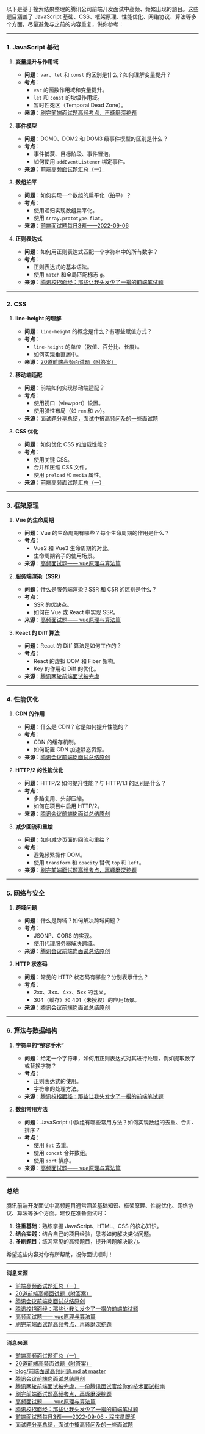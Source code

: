 以下是基于搜索结果整理的腾讯公司前端开发面试中高频、频繁出现的题目。这些题目涵盖了 JavaScript 基础、CSS、框架原理、性能优化、网络协议、算法等多个方面，尽量避免与之前的内容重复，供你参考：

---

### **1. JavaScript 基础**
1. **变量提升与作用域**
   - **问题**：`var`、`let` 和 `const` 的区别是什么？如何理解变量提升？
   - **考点**：
     - `var` 的函数作用域和变量提升。
     - `let` 和 `const` 的块级作用域。
     - 暂时性死区（Temporal Dead Zone）。
   - **来源**：[刷完前端面试题高频考点，再琢磨深挖题](https://blog.csdn.net/2501_90433564/article/details/145441496)

2. **事件模型**
   - **问题**：DOM0、DOM2 和 DOM3 级事件模型的区别是什么？
   - **考点**：
     - 事件捕获、目标阶段、事件冒泡。
     - 如何使用 `addEventListener` 绑定事件。
   - **来源**：[前端高频面试题汇总（一）](https://cloud.tencent.com/developer/article/2107106)

3. **数组拍平**
   - **问题**：如何实现一个数组的扁平化（拍平）？
   - **考点**：
     - 使用递归实现数组扁平化。
     - 使用 `Array.prototype.flat`。
   - **来源**：[前端面试题每日3题——2022-09-06](https://www.cnblogs.com/bidong/p/16663451.html)

4. **正则表达式**
   - **问题**：如何用正则表达式匹配一个字符串中的所有数字？
   - **考点**：
     - 正则表达式的基本语法。
     - 使用 `match` 和全局匹配标志 `g`。
   - **来源**：[腾讯校招面经：那些让我头发少了一撮的前端笔试题](https://juejin.cn/post/7464570913678213159)

---

### **2. CSS**
1. **line-height 的理解**
   - **问题**：`line-height` 的概念是什么？有哪些赋值方式？
   - **考点**：
     - `line-height` 的单位（数值、百分比、长度）。
     - 如何实现垂直居中。
   - **来源**：[20道前端高频面试题（附答案）](https://cloud.tencent.cn/developer/article/2157530)

2. **移动端适配**
   - **问题**：前端如何实现移动端适配？
   - **考点**：
     - 使用视口（viewport）设置。
     - 使用弹性布局（如 `rem` 和 `vw`）。
   - **来源**：[面试题分享总结，面试中被高频问及的一些面试题](https://www.yitian.blog/views/%E5%8E%9F%E5%88%9B%E5%86%85%E5%AE%B9/2020/082901.html)

3. **CSS 优化**
   - **问题**：如何优化 CSS 的加载性能？
   - **考点**：
     - 使用关键 CSS。
     - 合并和压缩 CSS 文件。
     - 使用 `preload` 和 `media` 属性。
   - **来源**：[前端高频面试题汇总（一）](https://cloud.tencent.com/developer/article/2107106)

---

### **3. 框架原理**
1. **Vue 的生命周期**
   - **问题**：Vue 的生命周期有哪些？每个生命周期的作用是什么？
   - **考点**：
     - Vue2 和 Vue3 生命周期的对比。
     - 生命周期钩子的使用场景。
   - **来源**：[高频面试题—— vue原理与算法篇](https://m.ke.qq.com/video/387702304740727179)

2. **服务端渲染（SSR）**
   - **问题**：什么是服务端渲染？SSR 和 CSR 的区别是什么？
   - **考点**：
     - SSR 的优缺点。
     - 如何在 Vue 或 React 中实现 SSR。
   - **来源**：[高频面试题—— vue原理与算法篇](https://m.ke.qq.com/video/387702304740727179)

3. **React 的 Diff 算法**
   - **问题**：React 的 Diff 算法是如何工作的？
   - **考点**：
     - React 的虚拟 DOM 和 Fiber 架构。
     - Key 的作用和 Diff 的优化。
   - **来源**：[腾讯两轮前端面试被完虐](https://juejin.cn/post/6888974042218299400)

---

### **4. 性能优化**
1. **CDN 的作用**
   - **问题**：什么是 CDN？它是如何提升性能的？
   - **考点**：
     - CDN 的缓存机制。
     - 如何配置 CDN 加速静态资源。
   - **来源**：[腾讯会议前端岗面试总结原创](https://blog.csdn.net/Titanium_hacker/article/details/120406983)

2. **HTTP/2 的性能优化**
   - **问题**：HTTP/2 如何提升性能？与 HTTP/1.1 的区别是什么？
   - **考点**：
     - 多路复用、头部压缩。
     - 如何在项目中启用 HTTP/2。
   - **来源**：[腾讯会议前端岗面试总结原创](https://blog.csdn.net/Titanium_hacker/article/details/120406983)

3. **减少回流和重绘**
   - **问题**：如何减少页面的回流和重绘？
   - **考点**：
     - 避免频繁操作 DOM。
     - 使用 `transform` 和 `opacity` 替代 `top` 和 `left`。
   - **来源**：[刷完前端面试题高频考点，再琢磨深挖题](https://blog.csdn.net/2501_90433564/article/details/145441496)

---

### **5. 网络与安全**
1. **跨域问题**
   - **问题**：什么是跨域？如何解决跨域问题？
   - **考点**：
     - JSONP、CORS 的实现。
     - 使用代理服务器解决跨域。
   - **来源**：[腾讯会议前端岗面试总结原创](https://blog.csdn.net/Titanium_hacker/article/details/120406983)

2. **HTTP 状态码**
   - **问题**：常见的 HTTP 状态码有哪些？分别表示什么？
   - **考点**：
     - 2xx、3xx、4xx、5xx 的含义。
     - 304（缓存）和 401（未授权）的应用场景。
   - **来源**：[腾讯会议前端岗面试总结原创](https://blog.csdn.net/Titanium_hacker/article/details/120406983)

---

### **6. 算法与数据结构**
1. **字符串的“整容手术”**
   - **问题**：给定一个字符串，如何用正则表达式对其进行处理，例如提取数字或替换字符？
   - **考点**：
     - 正则表达式的使用。
     - 字符串的处理方法。
   - **来源**：[腾讯校招面经：那些让我头发少了一撮的前端笔试题](https://juejin.cn/post/7464570913678213159)

2. **数组常用方法**
   - **问题**：JavaScript 中数组有哪些常用方法？如何实现数组的去重、合并、排序？
   - **考点**：
     - 使用 `Set` 去重。
     - 使用 `concat` 合并数组。
     - 使用 `sort` 排序。
   - **来源**：[高频面试题—— vue原理与算法篇](https://m.ke.qq.com/video/387702304740727179)

---

### **总结**
腾讯前端开发面试中高频题目通常涵盖基础知识、框架原理、性能优化、网络协议、算法等多个方面。建议在准备面试时：
1. **注重基础**：熟练掌握 JavaScript、HTML、CSS 的核心知识。
2. **结合实践**：结合自己的项目经验，思考如何解决类似问题。
3. **多刷题目**：练习常见的高频题目，提升问题解决能力。

希望这些内容对你有所帮助，祝你面试顺利！

---
**消息来源**
- [前端高频面试题汇总（一）](https://cloud.tencent.com/developer/article/2107106)
- [20道前端高频面试题（附答案）](https://cloud.tencent.cn/developer/article/2157530)
- [腾讯会议前端岗面试总结原创](https://blog.csdn.net/Titanium_hacker/article/details/120406983)
- [腾讯校招面经：那些让我头发少了一撮的前端笔试题](https://juejin.cn/post/7464570913678213159)
- [高频面试题—— vue原理与算法篇](https://m.ke.qq.com/video/387702304740727179)
- [刷完前端面试题高频考点，再琢磨深挖题](https://blog.csdn.net/2501_90433564/article/details/145441496)

---
**消息来源**
- [前端高频面试题汇总（一）](https://cloud.tencent.com/developer/article/2107106)
- [20道前端高频面试题（附答案）](https://cloud.tencent.cn/developer/article/2157530)
- [blog/前端面试高频问题.md at master](https://github.com/soneway/blog/blob/master/%E5%89%8D%E7%AB%AF%E9%9D%A2%E8%AF%95%E9%AB%98%E9%A2%91%E9%97%AE%E9%A2%98.md)
- [腾讯会议前端岗面试总结原创](https://blog.csdn.net/Titanium_hacker/article/details/120406983)
- [腾讯两轮前端面试被完虐，一份腾讯面试官给你的技术面试指南](https://juejin.cn/post/6888974042218299400)
- [刷完前端面试题高频考点，再琢磨深挖题](https://blog.csdn.net/2501_90433564/article/details/145441496)
- [高频面试题—— vue原理与算法篇](https://m.ke.qq.com/video/387702304740727179)
- [腾讯校招面经：那些让我头发少了一撮的前端笔试题](https://juejin.cn/post/7464570913678213159)
- [前端面试题每日3题——2022-09-06 - 程序员既明](https://www.cnblogs.com/bidong/p/16663451.html)
- [面试题分享总结，面试中被高频问及的一些面试题](https://www.yitian.blog/views/%E5%8E%9F%E5%88%9B%E5%86%85%E5%AE%B9/2020/082901.html)
